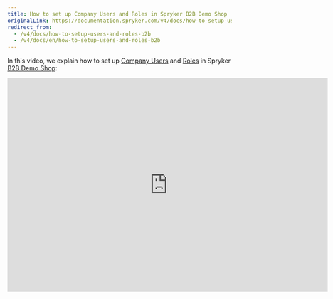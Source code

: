 ```yaml
---
title: How to set up Company Users and Roles in Spryker B2B Demo Shop
originalLink: https://documentation.spryker.com/v4/docs/how-to-setup-users-and-roles-b2b
redirect_from:
  - /v4/docs/how-to-setup-users-and-roles-b2b
  - /v4/docs/en/how-to-setup-users-and-roles-b2b
---
```


In this video, we explain how to set up [Company Users](/docs/scos/dev/features/202001.0/company-account-management/company-account-overview/company-account) and [Roles](/docs/scos/dev/features/202001.0/company-account-management/company-user-roles-and-permissions/company-roles-p) in Spryker [B2B Demo Shop](https://documentation.spryker.com/v4/docs/demoshops#b2b-demo-shop):

<iframe src="https://fast.wistia.net/embed/iframe/72qy3slwjo" title="How to set up Company Users and Roles in Spryker" allowtransparency="true" frameborder="0" scrolling="no" class="wistia_embed" name="wistia_embed" allowfullscreen="0" mozallowfullscreen="0" webkitallowfullscreen="0" oallowfullscreen="0" msallowfullscreen="0" width="720" height="480"></iframe>

